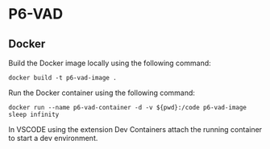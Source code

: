 # P6-VAD
## Docker
Build the Docker image locally using the following command:
```
docker build -t p6-vad-image .
```
Run the Docker container using the following command:
```
docker run --name p6-vad-container -d -v ${pwd}:/code p6-vad-image sleep infinity
```
In VSCODE using the extension Dev Containers attach the running container to start a dev environment.
